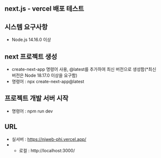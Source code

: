 ## next.js - vercel 배포 테스트

## 시스템 요구사항
- Node.js 14.16.0 이상

## next 프로젝트 생성
- create-next-app 명령어 사용, @latest를 추가하여 최신 버전으로 생성함(*최신버전은 Node 18.17.0 이상을 요구함)
- 명령어 : npx create-next-app@latest

## 프로젝트 개발 서버 시작
- 명령어 : npm run dev

## URL
- 실서버 : https://njweb-phi.vercel.app/
- - 로컬 : http://localhost:3000/

<!--
This is a [Next.js](https://nextjs.org/) project bootstrapped with [`create-next-app`](https://github.com/vercel/next.js/tree/canary/packages/create-next-app).

## Getting Started

First, run the development server:

```bash
npm run dev
# or
yarn dev
# or
pnpm dev
# or
bun dev
```

Open [http://localhost:3000](http://localhost:3000) with your browser to see the result.

You can start editing the page by modifying `app/page.tsx`. The page auto-updates as you edit the file.

This project uses [`next/font`](https://nextjs.org/docs/basic-features/font-optimization) to automatically optimize and load Inter, a custom Google Font.

## Learn More

To learn more about Next.js, take a look at the following resources:

- [Next.js Documentation](https://nextjs.org/docs) - learn about Next.js features and API.
- [Learn Next.js](https://nextjs.org/learn) - an interactive Next.js tutorial.

You can check out [the Next.js GitHub repository](https://github.com/vercel/next.js/) - your feedback and contributions are welcome!

## Deploy on Vercel

The easiest way to deploy your Next.js app is to use the [Vercel Platform](https://vercel.com/new?utm_medium=default-template&filter=next.js&utm_source=create-next-app&utm_campaign=create-next-app-readme) from the creators of Next.js.

Check out our [Next.js deployment documentation](https://nextjs.org/docs/deployment) for more details.

-->
